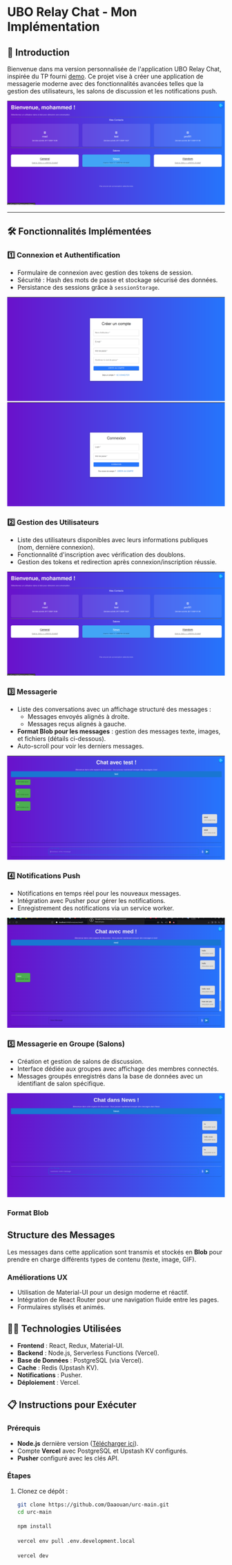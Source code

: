# UBO Relay Chat - Mon Implémentation  

## 🚀 Introduction  
Bienvenue dans ma version personnalisée de l'application UBO Relay Chat, inspirée du TP fourni [demo](https://urc.vercel.app/). Ce projet vise à créer une application de messagerie moderne avec des fonctionnalités avancées telles que la gestion des utilisateurs, les salons de discussion et les notifications push.  

![Capture d’écran de l’accueil de l’application](./doc/home.png)

---

## 🛠️ Fonctionnalités Implémentées  

### 1️⃣ Connexion et Authentification  
- Formulaire de connexion avec gestion des tokens de session.  
- Sécurité : Hash des mots de passe et stockage sécurisé des données.  
- Persistance des sessions grâce à `sessionStorage`.  

![Capture d’écran du formulaire de connexion](./doc/signup.png)
![](./doc/login.png)

### 2️⃣ Gestion des Utilisateurs  
- Liste des utilisateurs disponibles avec leurs informations publiques (nom, dernière connexion).  
- Fonctionnalité d'inscription avec vérification des doublons.  
- Gestion des tokens et redirection après connexion/inscription réussie.  

![Capture d’écran de la liste des utilisateurs](./doc/home.png)

### 3️⃣ Messagerie  
- Liste des conversations avec un affichage structuré des messages :  
  - Messages envoyés alignés à droite.  
  - Messages reçus alignés à gauche.  
- **Format Blob pour les messages** : gestion des messages texte, images, et fichiers (détails ci-dessous).  
- Auto-scroll pour voir les derniers messages.  

![Capture d’écran de l’interface de messagerie](./doc/chat.png)

### 4️⃣ Notifications Push  
- Notifications en temps réel pour les nouveaux messages.  
- Intégration avec Pusher pour gérer les notifications.  
- Enregistrement des notifications via un service worker.  

![Capture d’écran des notifications](./doc/notification.png)

### 5️⃣ Messagerie en Groupe (Salons)  
- Création et gestion de salons de discussion.  
- Interface dédiée aux groupes avec affichage des membres connectés.  
- Messages groupés enregistrés dans la base de données avec un identifiant de salon spécifique.  

![Capture d’écran de l’interface de messagerie en groupe](./doc/grp.png)

### Format Blob  

## Structure des Messages
Les messages dans cette application sont transmis et stockés en **Blob** pour prendre en charge différents types de contenu (texte, image, GIF).  

### Améliorations UX  
- Utilisation de Material-UI pour un design moderne et réactif.  
- Intégration de React Router pour une navigation fluide entre les pages.  
- Formulaires stylisés et animés.  

## 🧑‍💻 Technologies Utilisées  

- **Frontend** : React, Redux, Material-UI.  
- **Backend** : Node.js, Serverless Functions (Vercel).  
- **Base de Données** : PostgreSQL (via Vercel).  
- **Cache** : Redis (Upstash KV).  
- **Notifications** : Pusher.  
- **Déploiement** : Vercel.  

## 📋 Instructions pour Exécuter  

### Prérequis  
- **Node.js** dernière version ([Télécharger ici](https://nodejs.org)).  
- Compte **Vercel** avec PostgreSQL et Upstash KV configurés.  
- **Pusher** configuré avec les clés API.  

### Étapes  
1. Clonez ce dépôt :  
   ```bash
   git clone https://github.com/Daaouan/urc-main.git
   cd urc-main

   npm install

   vercel env pull .env.development.local

   vercel dev
